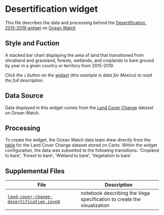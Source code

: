 # Desertification widget
This file describes the data and processing behind the [Desertification, 2015-2019 widget](https://bit.ly/2YHvi7k) on [Ocean Watch](https://oceanwatchdata.org)

## Style and Fuction
A stacked bar chart displaying the area of land that transitioned from shrubland and grassland, forests, wetlands, and croplands to bare ground by year in a given country or territory from 2015-2019. 

*Click the `i` button on the [widget](https://bit.ly/2YHvi7k) (this example is data for Mexico) to read the full description.*

## Data Source
Data displayed in this widget comes from the [Land Cover Change](../../datasets/soc_104b_land_cover_change/README.md) dataset on Ocean Watch.

## Processing
To create the widget, the Ocean Watch data team drew directly from the [table](https://resourcewatch.carto.com/u/wri-rw/dataset/soc_104b_land_cover_change) for the Land Cover Change dataset stored on Carto. Within the widget configuration, the data was subsetted to the following tranisitions: 'Cropland to bare', 'Forest to bare', 'Wetland to bare', 'Vegetation to bare'.

## Supplemental Files 
| File | Description |
| --------------- | --------------- |
|  [`land-cover-change-desertification.ipynb`](land-cover-change-desertification.ipynb)  |    notebook describing the Vega specification to create the visualization| 
